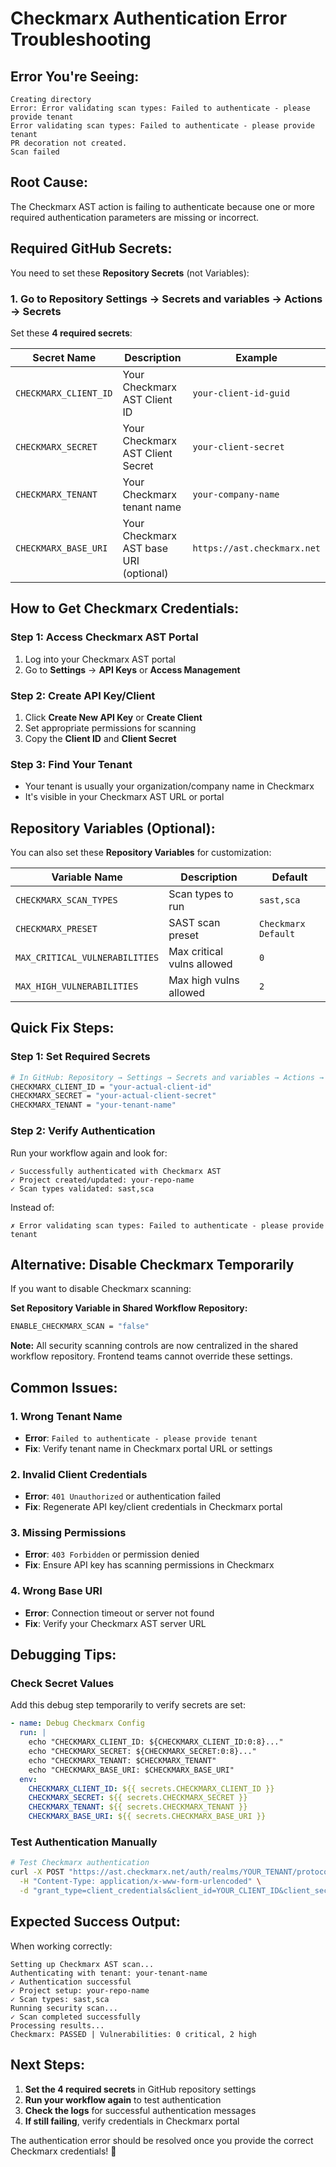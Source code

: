 # Checkmarx Authentication Error Troubleshooting

## Error You're Seeing:
```
Creating directory
Error: Error validating scan types: Failed to authenticate - please provide tenant
Error validating scan types: Failed to authenticate - please provide tenant
PR decoration not created.
Scan failed
```

## Root Cause:
The Checkmarx AST action is failing to authenticate because one or more required authentication parameters are missing or incorrect.

## Required GitHub Secrets:

You need to set these **Repository Secrets** (not Variables):

### 1. Go to Repository Settings → Secrets and variables → Actions → Secrets

Set these **4 required secrets**:

| Secret Name | Description | Example |
|-------------|-------------|---------|
| `CHECKMARX_CLIENT_ID` | Your Checkmarx AST Client ID | `your-client-id-guid` |
| `CHECKMARX_SECRET` | Your Checkmarx AST Client Secret | `your-client-secret` |
| `CHECKMARX_TENANT` | Your Checkmarx tenant name | `your-company-name` |
| `CHECKMARX_BASE_URI` | Your Checkmarx AST base URI (optional) | `https://ast.checkmarx.net` |

## How to Get Checkmarx Credentials:

### Step 1: Access Checkmarx AST Portal
1. Log into your Checkmarx AST portal
2. Go to **Settings** → **API Keys** or **Access Management**

### Step 2: Create API Key/Client
1. Click **Create New API Key** or **Create Client**
2. Set appropriate permissions for scanning
3. Copy the **Client ID** and **Client Secret**

### Step 3: Find Your Tenant
- Your tenant is usually your organization/company name in Checkmarx
- It's visible in your Checkmarx AST URL or portal

## Repository Variables (Optional):

You can also set these **Repository Variables** for customization:

| Variable Name | Description | Default |
|---------------|-------------|---------|
| `CHECKMARX_SCAN_TYPES` | Scan types to run | `sast,sca` |
| `CHECKMARX_PRESET` | SAST scan preset | `Checkmarx Default` |
| `MAX_CRITICAL_VULNERABILITIES` | Max critical vulns allowed | `0` |
| `MAX_HIGH_VULNERABILITIES` | Max high vulns allowed | `2` |

## Quick Fix Steps:

### Step 1: Set Required Secrets
```bash
# In GitHub: Repository → Settings → Secrets and variables → Actions → Secrets
CHECKMARX_CLIENT_ID = "your-actual-client-id"
CHECKMARX_SECRET = "your-actual-client-secret"  
CHECKMARX_TENANT = "your-tenant-name"
```

### Step 2: Verify Authentication
Run your workflow again and look for:
```
✓ Successfully authenticated with Checkmarx AST
✓ Project created/updated: your-repo-name
✓ Scan types validated: sast,sca
```

Instead of:
```
✗ Error validating scan types: Failed to authenticate - please provide tenant
```

## Alternative: Disable Checkmarx Temporarily

If you want to disable Checkmarx scanning:

**Set Repository Variable in Shared Workflow Repository:**
```bash
ENABLE_CHECKMARX_SCAN = "false"
```

**Note:** All security scanning controls are now centralized in the shared workflow repository. Frontend teams cannot override these settings.

## Common Issues:

### 1. Wrong Tenant Name
- **Error**: `Failed to authenticate - please provide tenant`
- **Fix**: Verify tenant name in Checkmarx portal URL or settings

### 2. Invalid Client Credentials
- **Error**: `401 Unauthorized` or authentication failed
- **Fix**: Regenerate API key/client credentials in Checkmarx portal

### 3. Missing Permissions
- **Error**: `403 Forbidden` or permission denied
- **Fix**: Ensure API key has scanning permissions in Checkmarx

### 4. Wrong Base URI
- **Error**: Connection timeout or server not found
- **Fix**: Verify your Checkmarx AST server URL

## Debugging Tips:

### Check Secret Values
Add this debug step temporarily to verify secrets are set:
```yaml
- name: Debug Checkmarx Config
  run: |
    echo "CHECKMARX_CLIENT_ID: ${CHECKMARX_CLIENT_ID:0:8}..." 
    echo "CHECKMARX_SECRET: ${CHECKMARX_SECRET:0:8}..."
    echo "CHECKMARX_TENANT: $CHECKMARX_TENANT"
    echo "CHECKMARX_BASE_URI: $CHECKMARX_BASE_URI"
  env:
    CHECKMARX_CLIENT_ID: ${{ secrets.CHECKMARX_CLIENT_ID }}
    CHECKMARX_SECRET: ${{ secrets.CHECKMARX_SECRET }}
    CHECKMARX_TENANT: ${{ secrets.CHECKMARX_TENANT }}
    CHECKMARX_BASE_URI: ${{ secrets.CHECKMARX_BASE_URI }}
```

### Test Authentication Manually
```bash
# Test Checkmarx authentication
curl -X POST "https://ast.checkmarx.net/auth/realms/YOUR_TENANT/protocol/openid-connect/token" \
  -H "Content-Type: application/x-www-form-urlencoded" \
  -d "grant_type=client_credentials&client_id=YOUR_CLIENT_ID&client_secret=YOUR_CLIENT_SECRET"
```

## Expected Success Output:

When working correctly:
```
Setting up Checkmarx AST scan...
Authenticating with tenant: your-tenant-name
✓ Authentication successful
✓ Project setup: your-repo-name
✓ Scan types: sast,sca
Running security scan...
✓ Scan completed successfully
Processing results...
Checkmarx: PASSED | Vulnerabilities: 0 critical, 2 high
```

## Next Steps:

1. **Set the 4 required secrets** in GitHub repository settings
2. **Run your workflow again** to test authentication
3. **Check the logs** for successful authentication messages
4. **If still failing**, verify credentials in Checkmarx portal

The authentication error should be resolved once you provide the correct Checkmarx credentials! 🔐